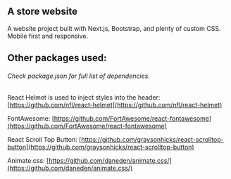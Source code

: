 ## A store website

A website project built with Next.js, Bootstrap, and plenty of custom CSS.
Mobile first and responsive.

## Other packages used:

###### Check package.json for full list of dependencies.

React Helmet is used to inject styles into the header: [https://github.com/nfl/react-helmet](https://github.com/nfl/react-helmet)

FontAwesome: [https://github.com/FortAwesome/react-fontawesome](https://github.com/FortAwesome/react-fontawesome)

React Scroll Top Button: [https://github.com/graysonhicks/react-scrolltop-button](https://github.com/graysonhicks/react-scrolltop-button)

Animate.css: [https://github.com/daneden/animate.css/](https://github.com/daneden/animate.css/)
